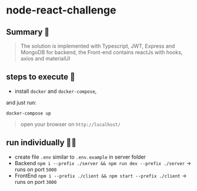 # node-react-challenge

## Summary 📄
> The solution is implemented with Typescript, JWT, Express and MongoDB for backend, 
the Front-end contains reactJs with hooks, axios and materialUI

## steps to execute 🚀

- install `docker` and `docker-compose`,

and just run:
```
docker-compose up
```
> open your browser on `http://localhost/`

## run individually 🏃🏻
- create file `.env` similar to `.env.example` in server folder
- Backend `npm i --prefix ./server && npm run dev --prefix ./server` -> runs on port `5000` 
- FrontEnd `npm i --prefix ./client && npm start --prefix ./client` -> runs on port `3000`
